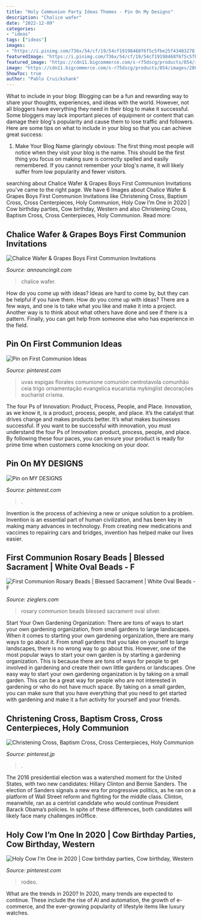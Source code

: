 ```yaml
---
title: "Holy Communion Party Ideas Themes - Pin On My Designs"
description: "Chalice wafer"
date: "2022-12-09"
categories:
- "ideas"
tags: ["ideas"]
images:
- "https://i.pinimg.com/736x/54/cf/19/54cf19198468f6f5c5fbe25f43403278.jpg"
featuredImage: "https://i.pinimg.com/736x/54/cf/19/54cf19198468f6f5c5fbe25f43403278.jpg"
featured_image: "https://cdn11.bigcommerce.com/s-r75dscg/products/854/images/28010/First-Communion-simulated-white-plastic-oval-Rosary-Beads-with-Silver-Oxidized-Pewter-Crucifix-and-Blessed-Sacrament-Centerpiece-DA1067A51STCOM__28816.1495128801.350.350.png?c=2"
image: "https://cdn11.bigcommerce.com/s-r75dscg/products/854/images/28010/First-Communion-simulated-white-plastic-oval-Rosary-Beads-with-Silver-Oxidized-Pewter-Crucifix-and-Blessed-Sacrament-Centerpiece-DA1067A51STCOM__28816.1495128801.350.350.png?c=2"
ShowToc: true
author: "Pablo Cruickshank"
---
```



What to include in your blog:
Blogging can be a fun and rewarding way to share your thoughts, experiences, and ideas with the world. However, not all bloggers have everything they need in their blog to make it successful. Some bloggers may lack important pieces of equipment or content that can damage their blog's popularity and cause them to lose traffic and followers. Here are some tips on what to include in your blog so that you can achieve great success:
1. Make Your Blog Name glaringly obvious: The first thing most people will notice when they visit your blog is the name. This should be the first thing you focus on making sure is correctly spelled and easily remembered. If you cannot remember your blog's name, it will likely suffer from low popularity and fewer visitors.


	

		
searching about Chalice Wafer &amp; Grapes Boys First Communion Invitations you've came to the right page. We have 6 Images about Chalice Wafer &amp; Grapes Boys First Communion Invitations like Christening Cross, Baptism Cross, Cross Centerpieces, Holy Communion, Holy Cow I’m One in 2020 | Cow birthday parties, Cow birthday, Western and also Christening Cross, Baptism Cross, Cross Centerpieces, Holy Communion. Read more:
		
    
## Chalice Wafer &amp; Grapes Boys First Communion Invitations

<img loading=lazy src="https://www.announcingit.com/invitations/images/zChalice-Grapes-Wafer-First-Communion-Invitations-Blue.jpg" onerror="this.onerror=null;this.src='https://tse2.mm.bing.net/th?id=OIP.9xEhQvVhy2084udsRjVocQHaE3&amp;pid=15.1';" alt="Chalice Wafer &amp; Grapes Boys First Communion Invitations">

_Source: announcingit.com_

>chalice wafer. 

	

How do you come up with ideas?
Ideas are hard to come by, but they can be helpful if you have them. How do you come up with ideas? There are a few ways, and one is to take what you like and make it into a project. Another way is to think about what others have done and see if there is a pattern. Finally, you can get help from someone else who has experience in the field.

    
## Pin On First Communion Ideas

<img loading=lazy src="https://i.pinimg.com/736x/d0/01/00/d0010023a671849b6c0a42488353a190.jpg" onerror="this.onerror=null;this.src='https://tse2.mm.bing.net/th?id=OIP.RH4Ecx7oFyErdZo6J0tAiAHaKV&amp;pid=15.1';" alt="Pin on First Communion Ideas">

_Source: pinterest.com_

>uvas espigas florales comunione comunión centrotavola comunhão ceia trigo ornamentação evangelica eucaristia mykinglist decorações eucharist crisma. 

	

The four Ps of Innovation: Product, Process, People, and Place.
Innovation, as we know it, is a product, process, people, and place. It’s the catalyst that drives change and makes products better. It’s what makes businesses successful.
If you want to be successful with innovation, you must understand the four Ps of Innovation: product, process, people, and place. By following these four paces, you can ensure your product is ready for prime time when customers come knocking on your door.

    
## Pin On MY DESIGNS

<img loading=lazy src="https://i.pinimg.com/736x/25/b9/05/25b9054e38b7f6ab0fae24e005ded373.jpg" onerror="this.onerror=null;this.src='https://tse1.mm.bing.net/th?id=OIP.PfCepwjgKJrEJKVP_Ckl-AHaHa&amp;pid=15.1';" alt="Pin on MY DESIGNS">

_Source: pinterest.com_

>. 

	

Invention is the process of achieving a new or unique solution to a problem. Invention is an essential part of human civilization, and has been key in making many advances in technology. From creating new medications and vaccines to repairing cars and bridges, invention has helped make our lives easier.

    
## First Communion Rosary Beads | Blessed Sacrament | White Oval Beads - F

<img loading=lazy src="https://cdn11.bigcommerce.com/s-r75dscg/products/854/images/28010/First-Communion-simulated-white-plastic-oval-Rosary-Beads-with-Silver-Oxidized-Pewter-Crucifix-and-Blessed-Sacrament-Centerpiece-DA1067A51STCOM__28816.1495128801.350.350.png?c=2" onerror="this.onerror=null;this.src='https://tse4.mm.bing.net/th?id=OIP.Wjfc-atwrZPTl88u-lji4wAAAA&amp;pid=15.1';" alt="First Communion Rosary Beads | Blessed Sacrament | White Oval Beads - F">

_Source: zieglers.com_

>rosary communion beads blessed sacrament oval silver. 

	

Start Your Own Gardening Organization: There are tons of ways to start your own gardening organization, from small gardens to large landscapes.
When it comes to starting your own gardening organization, there are many ways to go about it. From small gardens that you take on yourself to large landscapes, there is no wrong way to go about this. However, one of the most popular ways to start your own garden is by starting a gardening organization. This is because there are tons of ways for people to get involved in gardening and create their own little gardens or landscapes.
One easy way to start your own gardening organization is by taking on a small garden. This can be a great way for people who are not interested in gardening or who do not have much space. By taking on a small garden, you can make sure that you have everything that you need to get started with gardening and make it a fun activity for yourself and your friends.

    
## Christening Cross, Baptism Cross, Cross Centerpieces, Holy Communion

<img loading=lazy src="https://i.pinimg.com/736x/54/cf/19/54cf19198468f6f5c5fbe25f43403278.jpg" onerror="this.onerror=null;this.src='https://tse1.mm.bing.net/th?id=OIP.1BtjACrECCd7V6OTBx1_iAHaJ3&amp;pid=15.1';" alt="Christening Cross, Baptism Cross, Cross Centerpieces, Holy Communion">

_Source: pinterest.jp_

>. 

	

The 2016 presidential election was a watershed moment for the United States, with two new candidates: Hillary Clinton and Bernie Sanders. The election of Sanders signals a new era for progressive politics, as he ran on a platform of Wall Street reform and fighting for the middle class. Clinton, meanwhile, ran as a centrist candidate who would continue President Barack Obama’s policies. In spite of these differences, both candidates will likely face many challenges inOffice.

    
## Holy Cow I’m One In 2020 | Cow Birthday Parties, Cow Birthday, Western

<img loading=lazy src="https://i.pinimg.com/736x/66/cc/9d/66cc9d4efe94e871319b83611f4b1b54.jpg" onerror="this.onerror=null;this.src='https://tse1.mm.bing.net/th?id=OIP.Kh-iOnmrCd9JR3mEWxLtqQHaJP&amp;pid=15.1';" alt="Holy Cow I’m One in 2020 | Cow birthday parties, Cow birthday, Western">

_Source: pinterest.com_

>rodeo. 

	

What are the trends in 2020?
In 2020, many trends are expected to continue. These include the rise of AI and automation, the growth of e-commerce, and the ever-growing popularity of lifestyle items like luxury watches.

